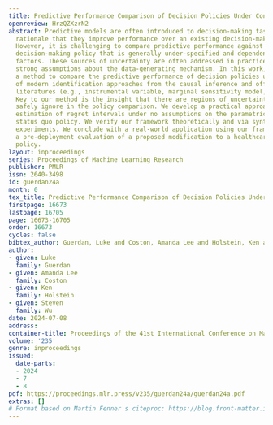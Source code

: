 ```yaml
---
title: Predictive Performance Comparison of Decision Policies Under Confounding
openreview: HrzQZXzrN2
abstract: Predictive models are often introduced to decision-making tasks under the
  rationale that they improve performance over an existing decision-making policy.
  However, it is challenging to compare predictive performance against an existing
  decision-making policy that is generally under-specified and dependent on unobservable
  factors. These sources of uncertainty are often addressed in practice by making
  strong assumptions about the data-generating mechanism. In this work, we propose
  a method to compare the predictive performance of decision policies under a variety
  of modern identification approaches from the causal inference and off-policy evaluation
  literatures (e.g., instrumental variable, marginal sensitivity model, proximal variable).
  Key to our method is the insight that there are regions of uncertainty that we can
  safely ignore in the policy comparison. We develop a practical approach for finite-sample
  estimation of regret intervals under no assumptions on the parametric form of the
  status quo policy. We verify our framework theoretically and via synthetic data
  experiments. We conclude with a real-world application using our framework to support
  a pre-deployment evaluation of a proposed modification to a healthcare enrollment
  policy.
layout: inproceedings
series: Proceedings of Machine Learning Research
publisher: PMLR
issn: 2640-3498
id: guerdan24a
month: 0
tex_title: Predictive Performance Comparison of Decision Policies Under Confounding
firstpage: 16673
lastpage: 16705
page: 16673-16705
order: 16673
cycles: false
bibtex_author: Guerdan, Luke and Coston, Amanda Lee and Holstein, Ken and Wu, Steven
author:
- given: Luke
  family: Guerdan
- given: Amanda Lee
  family: Coston
- given: Ken
  family: Holstein
- given: Steven
  family: Wu
date: 2024-07-08
address:
container-title: Proceedings of the 41st International Conference on Machine Learning
volume: '235'
genre: inproceedings
issued:
  date-parts:
  - 2024
  - 7
  - 8
pdf: https://proceedings.mlr.press/v235/guerdan24a/guerdan24a.pdf
extras: []
# Format based on Martin Fenner's citeproc: https://blog.front-matter.io/posts/citeproc-yaml-for-bibliographies/
---
```

